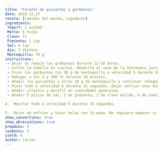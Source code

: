 ```yaml
---
title: "Falafel de guisantes y garbanzos"
date: 2018-12-27
receta: [Comidas del mundo, Legumbres]
ingredients:
 Yogurt: 1 unidad
 Menta: 6 hojas
 Clavo: 1t
 Pimienta: 1 tsp
 Sal: 4 tsp
 Ajo: 3 dientes
 Mantequilla: 70 g
instructions:
 - Dejar en remojo los grabanzos durante 12-18 horas.
 - Cortar la cebolla en cuartos. Añadirla al vaso de la thermomix junto con los ajos y 30 g de mantequilla. Picarlo a velocidad 5 durante 7 segundos. Reservar.
 - Picar los garbanzos con 30 g de mantequilla a velocidad 5 durante 20 segundos.
 - Rehogar a vel 3 y 100 ºC durante 20 minutos.
 - Añadir los guisantes y otros 10 g de mantequilla y continuar rehogado durante 20 min.
 - Picar todo a velocidad 6 durante 25 segundos. Dejar enfriar unos minutos.
 - Añadir cilantro y perefil en cantidades generosas.
 - Añadir 5 pizcas de sal, 3 de pimienta, 1 de clavo molido, 4 de comino, 3 de pimentón y 4 de canela. Ajustar al gusto.
    
4.  Mezclar todo a velocidad 5 durante 15 segundos.
    
5.  Dejar de enfriar y hacer bolas con la mano. No requiere empanar ni freir.
show_convertions: true
show_abreviations: true
prepmins: 5
cookmins: 5
yield: 6
author: Carlos
---
```

<!--stackedit_data:
eyJoaXN0b3J5IjpbMjA5MjA1Mjc5M119
-->